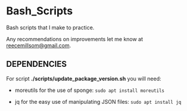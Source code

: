 # Bash_Scripts
Bash scripts that I make to practice.

Any recommendations on improvements let me know at reecemillsom@gmail.com.

## DEPENDENCIES

For script **./scripts/update_package_version.sh** you will need:

* moreutils for the use of sponge: ```sudo apt install moreutils```

* jq for the easy use of manipulating JSON files: ```sudo apt install jq```

